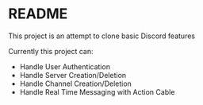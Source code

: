 # README

This project is an attempt to clone basic Discord features

Currently this project can:
* Handle User Authentication
* Handle Server Creation/Deletion 
* Handle Channel Creation/Deletion 
* Handle Real Time Messaging with Action Cable


